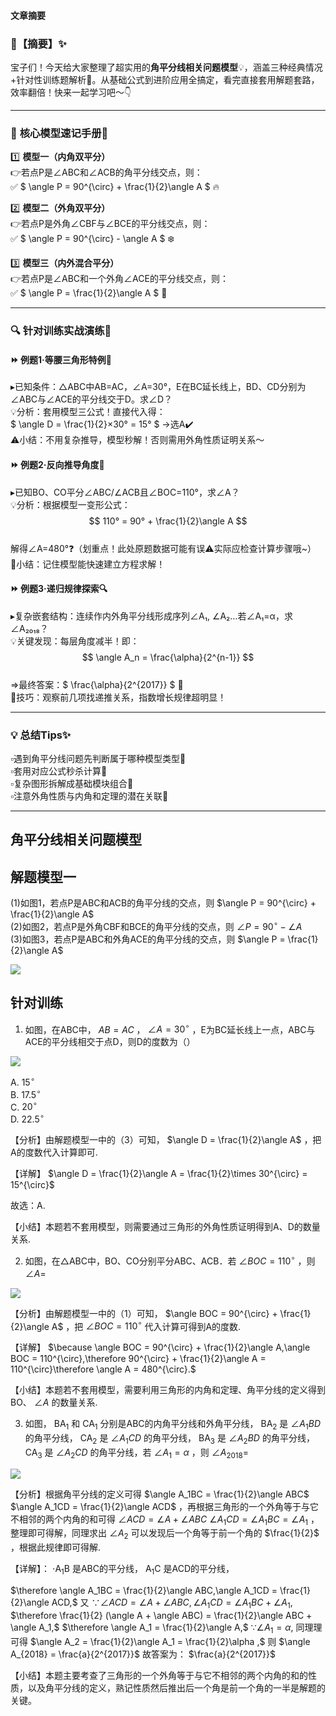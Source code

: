 #### 文章摘要

### 🌟【摘要】✨
宝子们！今天给大家整理了超实用的**角平分线相关问题模型**💡，涵盖三种经典情况+针对性训练题解析📐。从基础公式到进阶应用全搞定，看完直接套用解题套路，效率翻倍！快来一起学习吧～👇

---

### 📌 **核心模型速记手册📖**
1️⃣ **模型一（内角双平分）**  
👉若点P是∠ABC和∠ACB的角平分线交点，则：  
✅ $ \angle P = 90^{\circ} + \frac{1}{2}\angle A $ 🔥

2️⃣ **模型二（外角双平分）**  
👉若点P是外角∠CBF与∠BCE的平分线交点，则：  
✅ $ \angle P = 90^{\circ} - \angle A $ ❄️

3️⃣ **模型三（内外混合平分）**  
👉若点P是∠ABC和一个外角∠ACE的平分线交点，则：  
✅ $ \angle P = \frac{1}{2}\angle A $ 🌈

---

### 🔍 **针对训练实战演练💪**
#### ⏩ 例题1·等腰三角形特例🌰  
▸️已知条件：△ABC中AB=AC，∠A=30°，E在BC延长线上，BD、CD分别为∠ABC与∠ACE的平分线交于D。求∠D？  
💡分析：套用模型三公式！直接代入得：  
$ \angle D = \frac{1}{2}×30° = 15° $ →选A✔️  
⚠️小结：不用复杂推导，模型秒解！否则需用外角性质证明关系～

#### ⏩ 例题2·反向推导角度🔄  
▸️已知BO、CO平分∠ABC/∠ACB且∠BOC=110°，求∠A？  
💡分析：根据模型一变形公式：  
$$ 110° = 90° + \frac{1}{2}\angle A $$  
解得∠A=480°❓（划重点！此处原题数据可能有误⚠️实际应检查计算步骤哦~）  
📝小结：记住模型能快速建立方程求解！

#### ⏩ 例题3·递归规律探索🔍  
▸️复杂嵌套结构：连续作内外角平分线形成序列∠A₁, ∠A₂…若∠A₁=α，求∠A₂₀₁₈？  
💡关键发现：每层角度减半！即：  
$$ \angle A_n = \frac{\alpha}{2^{n-1}} $$  
⇒最终答案：$ \frac{\alpha}{2^{2017}} $ 🎉  
🎯技巧：观察前几项找递推关系，指数增长规律超明显！

---

### 💡 **总结Tips✨**
▫️遇到角平分线问题先判断属于哪种模型类型🧠  
▫️套用对应公式秒杀计算🚀  
▫️复杂图形拆解成基础模块组合🧩  
▫️注意外角性质与内角和定理的潜在关联🔗

---

## 角平分线相关问题模型

## 解题模型一

(1)如图1，若点P是ABC和ACB的角平分线的交点，则  $\angle P = 90^{\circ} + \frac{1}{2}\angle A$  
(2)如图2，若点P是外角CBF和BCE的角平分线的交点，则  $\angle P = 90^{\circ} - \angle A$  
(3)如图3，若点P是ABC和外角ACE的角平分线的交点，则  $\angle P = \frac{1}{2}\angle A$

![](images/5c19d2c7510081c8eb25fe6e378d5cc65066cfd4958c1dd918d1b9ddf546fe5f.jpg)

## 针对训练

1. 如图，在ABC中，  $AB = AC$  ，  $\angle A = 30^{\circ}$  ，E为BC延长线上一点，ABC与ACE的平分线相交于点D，则D的度数为（）

![](images/4a73683f3e8a9e1ee5547545366609b3db3411d970486c26b541485461b209fd.jpg)

A.  $15^{\circ}$  
B.  $17.5^{\circ}$  
C.  $20^{\circ}$  
D.  $22.5^{\circ}$

【分析】由解题模型一中的（3）可知，  $\angle D = \frac{1}{2}\angle A$  ，把A的度数代入计算即可.

【详解】  $\angle D = \frac{1}{2}\angle A = \frac{1}{2}\times 30^{\circ} = 15^{\circ}$

故选：A.

【小结】本题若不套用模型，则需要通过三角形的外角性质证明得到A、D的数量关系.

2. 如图，在△ABC中，BO、CO分别平分ABC、ACB．若  $\angle BOC = 110^{\circ}$  ，则  $\angle A =$

![](images/eeee2bea3409b5876eed549794677ed834cc3ff5d9ca161b215419a3a9f990fb.jpg)

【分析】由解题模型一中的（1）可知，  $\angle BOC = 90^{\circ} + \frac{1}{2}\angle A$  ，把  $\angle BOC = 110^{\circ}$  代入计算可得到A的度数.

【详解】  $\because \angle BOC = 90^{\circ} + \frac{1}{2}\angle A,\angle BOC = 110^{\circ},\therefore 90^{\circ} + \frac{1}{2}\angle A = 110^{\circ}\therefore \angle A = 480^{\circ}.$

【小结】本题若不套用模型，需要利用三角形的内角和定理、角平分线的定义得到BO、  $\angle A$  的数量关系.

3. 如图，  $\mathsf{BA}_1$  和  $\mathsf{CA}_1$  分别是ABC的内角平分线和外角平分线，  $\mathsf{BA}_2$  是  $\angle A_1BD$  的角平分线， $\mathsf{CA}_2$  是  $\angle A_1CD$  的角平分线，  $\mathsf{BA}_3$  是  $\angle A_2BD$  的角平分线，  $\mathsf{CA}_3$  是  $\angle A_2CD$  的角平分线，若 $\angle A_1 = \alpha$  ，则  $\angle A_{2018} =$

![](images/11843a383313f79e088faf179c6fc7c31b7754edc29a154a4d04b71da4547b17.jpg)

【分析】根据角平分线的定义可得  $\angle A_1BC = \frac{1}{2}\angle ABC$ $\angle A_1CD = \frac{1}{2}\angle ACD$  ，再根据三角形的一个外角等于与它不相邻的两个内角的和可得  $\angle ACD = \angle A + \angle ABC$ $\angle A_1CD = \angle A_1BC = \angle A_1$  ，整理即可得解，同理求出  $\angle A_2$  可以发现后一个角等于前一个角的  $\frac{1}{2}$  ，根据此规律即可得解.

【详解】：  $\cdot \mathsf{A}_1\mathsf{B}$  是ABC的平分线，  $\mathsf{A}_1\mathsf{C}$  是ACD的平分线，

$\therefore \angle A_1BC = \frac{1}{2}\angle ABC,\angle A_1CD = \frac{1}{2}\angle ACD,$  又  $\because \angle ACD = \angle A + \angle ABC,\angle A_1CD = \angle A_1BC + \angle A_1,$ $\therefore \frac{1}{2} (\angle A + \angle ABC) = \frac{1}{2}\angle ABC + \angle A_1,$ $\therefore \angle A_1 = \frac{1}{2}\angle A,$ $\because \angle A_1 = \alpha ,$  同理理可得  $\angle A_2 = \frac{1}{2}\angle A_1 = \frac{1}{2}\alpha ,$  则  $\angle A_{2018} = \frac{a}{2^{2017}}$  故答案为：  $\frac{a}{2^{2017}}$

【小结】本题主要考查了三角形的一个外角等于与它不相邻的两个内角的和的性质，以及角平分线的定义，熟记性质然后推出后一个角是前一个角的一半是解题的关键。
